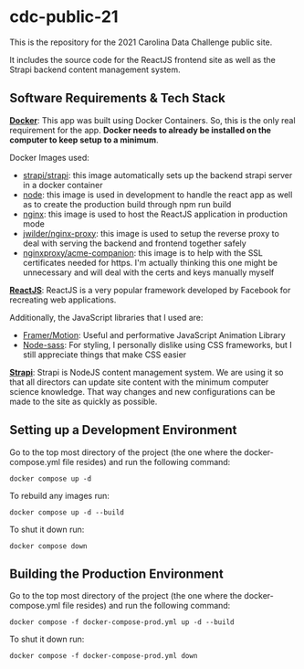 # cdc-public-21
This is the repository for the 2021 Carolina Data Challenge public site.

It includes the source code for the ReactJS frontend site as well as the Strapi backend content management system.

## Software Requirements & Tech Stack
[**Docker**](https://www.docker.com/): This app was built using Docker Containers. So, this is the only real requirement for the app. **Docker needs to already be installed on the computer to keep setup to a minimum**.

Docker Images used:
- [strapi/strapi](https://hub.docker.com/r/strapi/strapi): this image automatically sets up the backend strapi server in a docker container
- [node](https://hub.docker.com/_/node): this image is used in development to handle the react app as well as to create the production build through npm run build
- [nginx](https://hub.docker.com/_/nginx): this image is used to host the ReactJS application in production mode
- [jwilder/nginx-proxy](https://hub.docker.com/r/jwilder/nginx-proxy): this image is used to setup the reverse proxy to deal with serving the backend and frontend together safely
- [nginxproxy/acme-companion](https://hub.docker.com/r/nginxproxy/acme-companion): this image is to help with the SSL certificates needed for https. I'm actually thinking this one might be unnecessary and will deal with the certs and keys manually myself

[**ReactJS**](https://reactjs.org/): ReactJS is a very popular framework developed by Facebook for recreating web applications. 

Additionally, the JavaScript libraries that I used are:
- [Framer/Motion](https://www.framer.com/motion/): Useful and performative JavaScript Animation Library
- [Node-sass](https://sass-lang.com/): For styling, I personally dislike using CSS frameworks, but I still appreciate things that make CSS easier

[**Strapi**](https://strapi.io/): Strapi is NodeJS content management system. We are using it so that all directors can update site content with the minimum computer science knowledge. That way changes and new configurations can be made to the site as quickly as possible.

## Setting up a Development Environment
Go to the top most directory of the project (the one where the docker-compose.yml file resides) and run the following command:
```
docker compose up -d
```
To rebuild any images run:
```
docker compose up -d --build
```
To shut it down run:
```
docker compose down
```

## Building the Production Environment
Go to the top most directory of the project (the one where the docker-compose.yml file resides) and run the following command:
```
docker compose -f docker-compose-prod.yml up -d --build
```
To shut it down run:
```
docker compose -f docker-compose-prod.yml down
```
